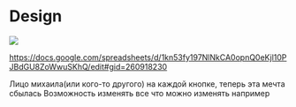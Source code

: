# Design 
![](https://i.imgur.com/cAQTeCR)

https://docs.google.com/spreadsheets/d/1kn53fy197NlNkCA0opnQ0eKjl10PJBdGU8ZoWwuSKhQ/edit#gid=260918230

Лицо михаила(или кого-то другого) на каждой кнопке, теперь эта мечта сбылась
Возможность изменять все что можно изменять например 


